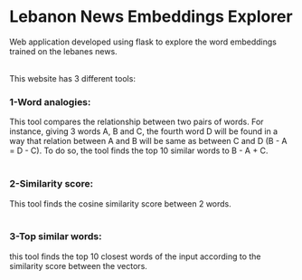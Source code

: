 # Lebanon News Embeddings Explorer
Web application developed using flask to explore the word embeddings trained on the lebanes news. <br><br>

This website has 3 different tools: <br>
### 1-Word analogies: 
This tool compares the relationship between two pairs of words.  For instance, giving 3 words A, B and C, the fourth word D will be found in a way that relation between A and B will be same as between C and D (B - A = D - C). To do so, the tool finds the top 10 similar words to B - A + C. <br><br>
### 2-Similarity score:
This tool finds the cosine similarity score between 2 words.<br><br>
### 3-Top similar words:
this tool finds the top 10 closest words of the input according to the similarity score between the vectors.
